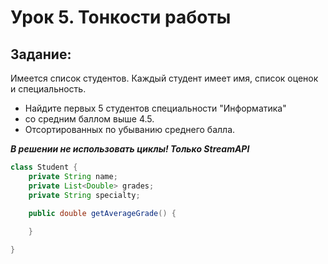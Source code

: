 # Урок 5. Тонкости работы
## Задание:
Имеется список студентов. Каждый студент имеет имя, список оценок и специальность.
* Найдите первых 5 студентов специальности "Информатика" 
* со средним баллом выше 4.5. 
* Отсортированных по убыванию среднего балла.

__*В решении не использовать циклы! Только StreamAPI*__
```java
class Student {
    private String name;
    private List<Double> grades;
    private String specialty;

    public double getAverageGrade() {
        
    }

}
```
